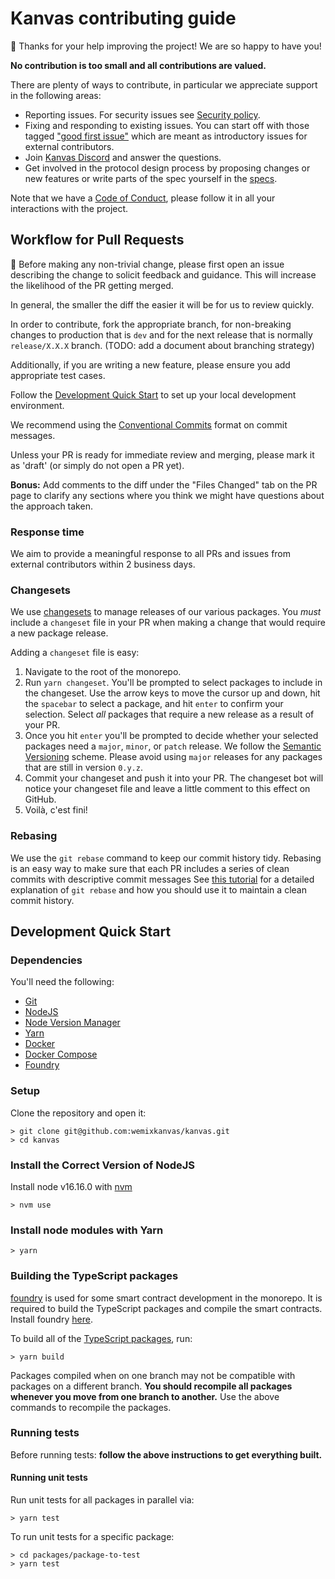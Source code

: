 # Kanvas contributing guide

🎈 Thanks for your help improving the project! We are so happy to have you!

**No contribution is too small and all contributions are valued.**

There are plenty of ways to contribute, in particular we appreciate support in the following areas:

- Reporting issues. For security issues see
  [Security policy](https://github.com/wemixkanvas/.github/blob/main/SECURITY.md).
- Fixing and responding to existing issues. You can start off with those tagged
  ["good first issue"](https://github.com/wemixkanvas/kanvas/contribute)
  which are meant as introductory issues for external contributors.
- Join [Kanvas Discord](https://discord.gg/wemixkanvas) and answer the questions.
- Get involved in the protocol design process by proposing changes or new features or write parts of the spec yourself
  in the [specs](./specs).

Note that we have a [Code of Conduct](https://github.com/wemixkanvas/.github/blob/main/CODE_OF_CONDUCT.md),
please follow it in all your interactions with the project.

## Workflow for Pull Requests

🚨 Before making any non-trivial change, please first open an issue describing the change to solicit feedback and
guidance. This will increase the likelihood of the PR getting merged.

In general, the smaller the diff the easier it will be for us to review quickly.

In order to contribute, fork the appropriate branch, for non-breaking changes to production that is `dev` and
for the next release that is normally `release/X.X.X` branch. (TODO: add a document about branching strategy)

Additionally, if you are writing a new feature, please ensure you add appropriate test cases.

Follow the [Development Quick Start](#development-quick-start) to set up your local development environment.

We recommend using the [Conventional Commits](https://www.conventionalcommits.org/en/v1.0.0/) format on commit messages.

Unless your PR is ready for immediate review and merging, please mark it as 'draft' (or simply do not open a PR yet).

**Bonus:** Add comments to the diff under the "Files Changed" tab on the PR page to clarify any sections where you think
we might have questions about the approach taken.

### Response time

We aim to provide a meaningful response to all PRs and issues from external contributors within 2 business days.

### Changesets

We use [changesets](https://github.com/atlassian/changesets) to manage releases of our various packages.
You *must* include a `changeset` file in your PR when making a change that would require a new package release.

Adding a `changeset` file is easy:

1. Navigate to the root of the monorepo.
2. Run `yarn changeset`. You'll be prompted to select packages to include in the changeset. Use the arrow keys to move
  the cursor up and down, hit the `spacebar` to select a package, and hit `enter` to confirm your selection.
  Select *all* packages that require a new release as a result of your PR.
3. Once you hit `enter` you'll be prompted to decide whether your selected packages need a `major`, `minor`, or `patch`
  release. We follow the [Semantic Versioning](https://semver.org/) scheme. Please avoid using `major` releases for any
  packages that are still in version `0.y.z`.
4. Commit your changeset and push it into your PR. The changeset bot will notice your changeset file and leave a little
  comment to this effect on GitHub.
5. Voilà, c'est fini!

### Rebasing

We use the `git rebase` command to keep our commit history tidy.
Rebasing is an easy way to make sure that each PR includes a series of clean commits with descriptive commit messages
See [this tutorial](https://docs.gitlab.com/ee/topics/git/git_rebase.html) for a detailed explanation of `git rebase`
and how you should use it to maintain a clean commit history.

## Development Quick Start

### Dependencies

You'll need the following:

- [Git](https://git-scm.com/downloads)
- [NodeJS](https://nodejs.org/en/download/)
- [Node Version Manager](https://github.com/nvm-sh/nvm)
- [Yarn](https://classic.yarnpkg.com/en/docs/install)
- [Docker](https://docs.docker.com/get-docker/)
- [Docker Compose](https://docs.docker.com/compose/install/)
- [Foundry](https://getfoundry.sh)

### Setup

Clone the repository and open it:

```shell
> git clone git@github.com:wemixkanvas/kanvas.git
> cd kanvas
```

### Install the Correct Version of NodeJS

Install node v16.16.0 with [nvm](https://github.com/nvm-sh/nvm)

```shell
> nvm use
```

### Install node modules with Yarn

```shell
> yarn
```

### Building the TypeScript packages

[foundry](https://github.com/foundry-rs/foundry) is used for some smart contract
development in the monorepo. It is required to build the TypeScript packages
and compile the smart contracts. Install foundry [here](https://getfoundry.sh/).

To build all of the [TypeScript packages](./packages), run:

```shell
> yarn build
```

Packages compiled when on one branch may not be compatible with packages on a different branch.
**You should recompile all packages whenever you move from one branch to another.**
Use the above commands to recompile the packages.

### Running tests

Before running tests: **follow the above instructions to get everything built.**

#### Running unit tests

Run unit tests for all packages in parallel via:

```shell
> yarn test
```

To run unit tests for a specific package:

```shell
> cd packages/package-to-test
> yarn test
```
